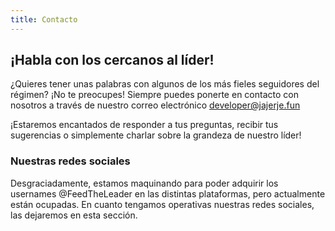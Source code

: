 ```yaml
---
title: Contacto
---
```


## ¡Habla con los cercanos al líder!

¿Quieres tener unas palabras con algunos de los más fieles seguidores del régimen? ¡No te preocupes! Siempre puedes ponerte en contacto con
nosotros a través de nuestro correo electrónico [developer@jajerje.fun](mailto:developer@jajerje.fun)

¡Estaremos encantados de responder a tus preguntas, recibir tus sugerencias o simplemente charlar sobre la grandeza de nuestro líder!

### Nuestras redes sociales
Desgraciadamente, estamos maquinando para poder adquirir los usernames @FeedTheLeader en las distintas plataformas, pero actualmente están ocupadas. En cuanto tengamos operativas nuestras redes sociales, las dejaremos en esta sección.

